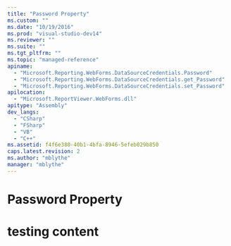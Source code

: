 ```yaml
---
title: "Password Property"
ms.custom: ""
ms.date: "10/19/2016"
ms.prod: "visual-studio-dev14"
ms.reviewer: ""
ms.suite: ""
ms.tgt_pltfrm: ""
ms.topic: "managed-reference"
apiname: 
  - "Microsoft.Reporting.WebForms.DataSourceCredentials.Password"
  - "Microsoft.Reporting.WebForms.DataSourceCredentials.get_Password"
  - "Microsoft.Reporting.WebForms.DataSourceCredentials.set_Password"
apilocation: 
  - "Microsoft.ReportViewer.WebForms.dll"
apitype: "Assembly"
dev_langs: 
  - "CSharp"
  - "FSharp"
  - "VB"
  - "C++"
ms.assetid: f4f6e380-40b1-4bfa-8946-5efeb029b850
caps.latest.revision: 2
ms.author: "mblythe"
manager: "mblythe"
---
```

# Password Property
# testing content